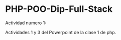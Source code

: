 # PHP-POO-Dip-Full-Stack

Actividad numero 1:

Actividades 1 y 3 del Powerpoint de la clase 1 de php.
